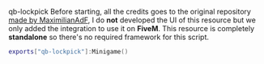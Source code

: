 qb-lockpick
Before starting, all the credits goes to the original repository [made by MaximilianAdF](https://github.com/MaximilianAdF/NoPixel-MiniGames-4.0), I do **not** developed the UI of this resource but we only added the integration to use it on **FiveM**.
This resource is completely **standalone** so there's no required framework for this script.

```lua
exports["qb-lockpick"]:Minigame()
```
